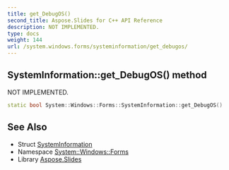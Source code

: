 ```yaml
---
title: get_DebugOS()
second_title: Aspose.Slides for C++ API Reference
description: NOT IMPLEMENTED.
type: docs
weight: 144
url: /system.windows.forms/systeminformation/get_debugos/
---
```

## SystemInformation::get_DebugOS() method


NOT IMPLEMENTED.

```cpp
static bool System::Windows::Forms::SystemInformation::get_DebugOS()
```


## See Also

* Struct [SystemInformation](../)
* Namespace [System::Windows::Forms](../../)
* Library [Aspose.Slides](../../../)